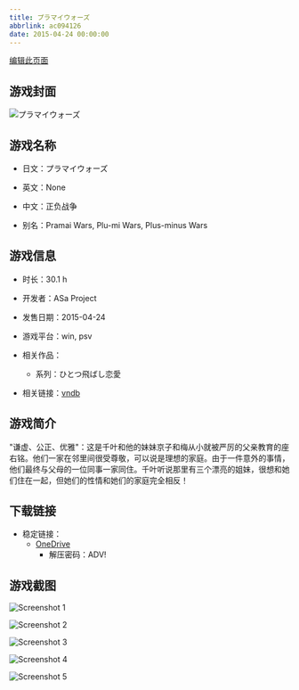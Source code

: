 ```yaml
---
title: プラマイウォーズ
abbrlink: ac094126
date: 2015-04-24 00:00:00
---
```

[编辑此页面](https://github.com/ACG-3/ADV3-source/blob/main/source/_posts/games/%E3%83%97%E3%83%A9%E3%83%9E%E3%82%A4%E3%82%A6%E3%82%A9%E3%83%BC%E3%82%BA.md)

## 游戏封面

![プラマイウォーズ](https://pan.timero.xyz/d/onedrive/img_lib_001/%E3%83%97%E3%83%A9%E3%83%9E%E3%82%A4%E3%82%A6%E3%82%A9%E3%83%BC%E3%82%BA_cover.avif)


## 游戏名称

- 日文：プラマイウォーズ
- 英文：None
- 中文：正负战争

- 别名：Pramai Wars, Plu-mi Wars, Plus-minus Wars


## 游戏信息

- 时长：30.1 h
- 开发者：ASa Project
- 发售日期：2015-04-24
- 游戏平台：win, psv
- 相关作品：
   - 系列：ひとつ飛ばし恋愛

- 相关链接：[vndb](https://vndb.org/v16339)


## 游戏简介

"谦虚、公正、优雅"：这是千叶和他的妹妹京子和梅从小就被严厉的父亲教育的座右铭。他们一家在邻里间很受尊敬，可以说是理想的家庭。由于一件意外的事情，他们最终与父母的一位同事一家同住。千叶听说那里有三个漂亮的姐妹，很想和她们住在一起，但她们的性情和她们的家庭完全相反！




## 下载链接

- 稳定链接：
    - [OneDrive](https://pan.timero.xyz/onedrive/adv_lib_001/%E3%83%97%E3%83%A9%E3%83%9E%E3%82%A4%E3%82%A6%E3%82%A9%E3%83%BC%E3%82%BA)
        - 解压密码：ADV!



## 游戏截图


![Screenshot 1](https://pan.timero.xyz/d/onedrive/img_lib_001/%E3%83%97%E3%83%A9%E3%83%9E%E3%82%A4%E3%82%A6%E3%82%A9%E3%83%BC%E3%82%BA_Screenshot_1.avif)

![Screenshot 2](https://pan.timero.xyz/d/onedrive/img_lib_001/%E3%83%97%E3%83%A9%E3%83%9E%E3%82%A4%E3%82%A6%E3%82%A9%E3%83%BC%E3%82%BA_Screenshot_2.avif)

![Screenshot 3](https://pan.timero.xyz/d/onedrive/img_lib_001/%E3%83%97%E3%83%A9%E3%83%9E%E3%82%A4%E3%82%A6%E3%82%A9%E3%83%BC%E3%82%BA_Screenshot_3.avif)

![Screenshot 4](https://pan.timero.xyz/d/onedrive/img_lib_001/%E3%83%97%E3%83%A9%E3%83%9E%E3%82%A4%E3%82%A6%E3%82%A9%E3%83%BC%E3%82%BA_Screenshot_4.avif)

![Screenshot 5](https://pan.timero.xyz/d/onedrive/img_lib_001/%E3%83%97%E3%83%A9%E3%83%9E%E3%82%A4%E3%82%A6%E3%82%A9%E3%83%BC%E3%82%BA_Screenshot_5.avif)

